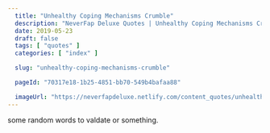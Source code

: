 ```yaml
---
  title: "Unhealthy Coping Mechanisms Crumble"
  description: "NeverFap Deluxe Quotes | Unhealthy Coping Mechanisms Crumble"
  date: 2019-05-23
  draft: false
  tags: [ "quotes" ]
  categories: [ "index" ]

  slug: "unhealthy-coping-mechanisms-crumble"

  pageId: "70317e18-1b25-4851-bb70-549b4bafaa88"

  imageUrl: "https://neverfapdeluxe.netlify.com/content_quotes/unhealthy-coping-mechanisms-crumble.png"
---
```


some random words to valdate or something.
